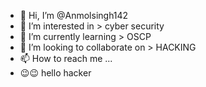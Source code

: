 - 👋 Hi, I’m @Anmolsingh142
- 👀 I’m interested in > cyber security
- 🌱 I’m currently learning > OSCP
- 💞️ I’m looking to collaborate on > HACKING
- 📫 How to reach me ...
- 😉😉 hello hacker 
<!---
Anmolsingh142/Anmolsingh142 is a ✨ special ✨ repository because its `README.md` (this file) appears on your GitHub profile.
You can click the Preview link to take a look at your changes.
--->
